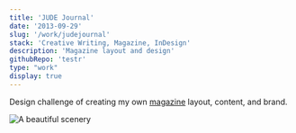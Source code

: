 ```yaml
---
title: 'JUDE Journal'
date: '2013-09-29'
slug: '/work/judejournal'
stack: 'Creative Writing, Magazine, InDesign'
description: 'Magazine layout and design'
githubRepo: 'testr'
type: "work"  
display: true
---
```


Design challenge of creating my own [magazine](https://issuu.com/judepark/docs/judejournalvol1) layout, content, and brand.


![A beautiful scenery](https://64.media.tumblr.com/db6d298d7e3316353201ba01fa0b3a3b/b12d66101663c1d3-a6/s2048x3072/95e99e157f1b8a6a6c7c95f97c99f7655f02d73a.pnj)
<br/>